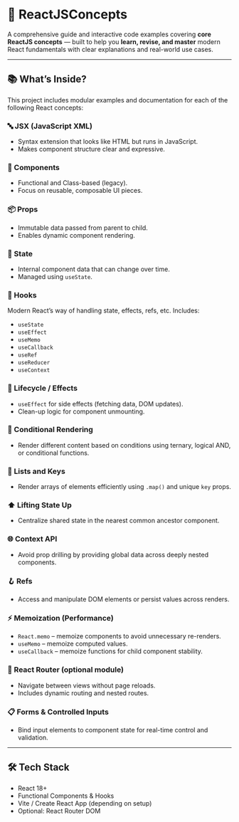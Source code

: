 # 🚀 ReactJSConcepts

A comprehensive guide and interactive code examples covering **core ReactJS concepts** — built to help you **learn, revise, and master** modern React fundamentals with clear explanations and real-world use cases.

---

## 📚 What’s Inside?

This project includes modular examples and documentation for each of the following React concepts:

### 🔤 JSX (JavaScript XML)
- Syntax extension that looks like HTML but runs in JavaScript.
- Makes component structure clear and expressive.

### 🧱 Components
- Functional and Class-based (legacy).
- Focus on reusable, composable UI pieces.

### 📦 Props
- Immutable data passed from parent to child.
- Enables dynamic component rendering.

### 🔄 State
- Internal component data that can change over time.
- Managed using `useState`.

### 🧩 Hooks
Modern React’s way of handling state, effects, refs, etc. Includes:
- `useState`
- `useEffect`
- `useMemo`
- `useCallback`
- `useRef`
- `useReducer`
- `useContext`

### 🌱 Lifecycle / Effects
- `useEffect` for side effects (fetching data, DOM updates).
- Clean-up logic for component unmounting.

### 🔁 Conditional Rendering
- Render different content based on conditions using ternary, logical AND, or conditional functions.

### 📃 Lists and Keys
- Render arrays of elements efficiently using `.map()` and unique `key` props.

### ⬆️ Lifting State Up
- Centralize shared state in the nearest common ancestor component.

### 🌐 Context API
- Avoid prop drilling by providing global data across deeply nested components.

### 🪝 Refs
- Access and manipulate DOM elements or persist values across renders.

### ⚡ Memoization (Performance)
- `React.memo` – memoize components to avoid unnecessary re-renders.
- `useMemo` – memoize computed values.
- `useCallback` – memoize functions for child component stability.

### 🧭 React Router (optional module)
- Navigate between views without page reloads.
- Includes dynamic routing and nested routes.

### 📋 Forms & Controlled Inputs
- Bind input elements to component state for real-time control and validation.

---

## 🛠️ Tech Stack

- React 18+
- Functional Components & Hooks
- Vite / Create React App (depending on setup)
- Optional: React Router DOM
